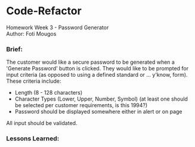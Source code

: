 # Code-Refactor
Homework Week 3 - Password Generator<br>
Author: Foti Mougos<br>

### Brief:
The customer would like a secure password to be generated when a 'Generate Password' button is clicked. They would like to be prompted for input criteria (as opposed to using a defined standard or ... y'know, form). These criteria include:

  * Length (8 - 128 characters)
  * Character Types (Lower, Upper, Number, Symbol) (at least one should be selected per customer requirements, is this 1994?)
  * Password should be displayed somewhere either in alert or on page

All input should be validated.

### Lessons Learned: